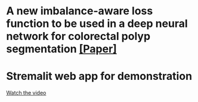 # A new imbalance-aware loss function to be used in a deep neural network for colorectal polyp segmentation [[Paper]](https://doi.org/10.1016/j.compbiomed.2022.106205)

# Stremalit web app for demonstration
[Watch the video](https://www.youtube.com/watch?v=v1uoPyzWU7M)



